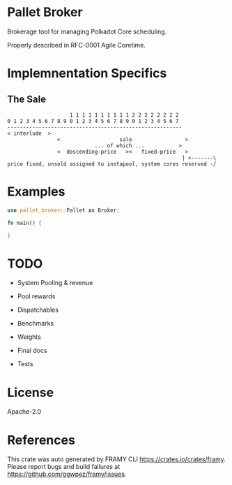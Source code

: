 # Pallet Broker

Brokerage tool for managing Polkadot Core scheduling.

Properly described in RFC-0001 Agile Coretime.

# Implemnentation Specifics

## The Sale

```
					1 1 1 1 1 1 1 1 1 1 2 2 2 2 2 2 2 2
0 1 2 3 4 5 6 7 8 9 0 1 2 3 4 5 6 7 8 9 0 1 2 3 4 5 6 7
--------------------------------------------------------
< interlude  >
				<                   sale                 >
							... of which ...           >
				<  descending-price   ><   fixed-price   >
														| <-------\
price fixed, unsold assigned to instapool, system cores reserved -/
```

# Examples

```rust
use pallet_broker::Pallet as Broker;

fn main() {

}
```

# TODO

- System Pooling & revenue
- Pool rewards
- Dispatchables

- Benchmarks
- Weights
- Final docs
- Tests

# License

Apache-2.0

# References
This crate was auto generated by FRAMY CLI <https://crates.io/crates/framy>.  
Please report bugs and build failures at <https://github.com/ggwpez/framy/issues>.

